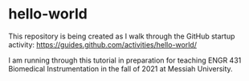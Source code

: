 # hello-world
This repository is being created as I walk through the GitHub startup activity: https://guides.github.com/activities/hello-world/

I am running through this tutorial in preparation for teaching ENGR 431 Biomedical Instrumentation in the fall of 2021 at Messiah University. 
